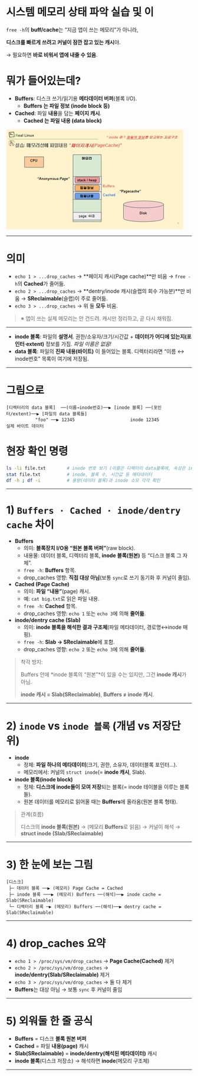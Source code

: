 # 시스템 메모리 상태 파악 실습 및 이


`free -h`의 **buff/cache**는 “지금 앱이 쓰는 메모리”가 아니라,

**디스크를 빠르게 쓰려고 커널이 잠깐 잡고 있는 캐시**야.

→ 필요하면 **바로 비워서 앱에 내줄 수 있음**.

# 뭐가 들어있는데?

- **Buffers**: 디스크 쓰기/읽기용 **메타데이터 버퍼**(블록 I/O).
    - **Buffers 는 파일 정보 (inode block 등)**
- **Cached**: 파일 **내용**을 담는 **페이지 캐시**.
    - **Cached 는 파일 내용 (data block)**
    

![image.png](../images/09_1.png)

---

# 의미

- `echo 1 > ...drop_caches` → **페이지 캐시(Page cache)**만 비움 → `free -h`의 **Cached**가 줄어듦.
- `echo 2 > ...drop_caches` → **dentry/inode 캐시(슬랩의 회수 가능분)**만 비움 → **SReclaimable**(슬랩)이 주로 줄어듦.
- `echo 3 > ...drop_caches` → 위 둘 **모두** 비움.

> ※ 앱이 쓰는 실제 메모리는 안 건드려. 캐시만 정리하고, 곧 다시 채워짐.
> 

---

- **inode 블록**: 파일의 **설명서**. 권한/소유자/크기/시간값 + **데이터가 어디에 있는지(포인터·extent)** 정보를 가짐. *파일 이름은 없음!*
- **data 블록**: 파일의 **진짜 내용(바이트)** 이 들어있는 블록. 디렉터리라면 “이름 ↔ inode번호” 목록이 여기에 저장됨.

---

# 그림으로

```
[디렉터리의 data 블록]  ──(이름→inode번호)──▶ [inode 블록] ──(포인터/extent)──▶ [파일의 data 블록들]
           "foo" ──▶ 12345                     inode 12345                         실제 바이트 데이터

```

# 현장 확인 명령

```bash
ls -li file.txt        # inode 번호 보기 (이름은 디렉터리 data블록에, 속성은 inode에)
stat file.txt          # inode, 블록 수, 시간값 등 메타데이터
df -h ; df -i          # 용량(데이터 블록)과 inode 소모 각각 확인

```

---

# 1) `Buffers · Cached · inode/dentry cache` 차이

- **Buffers**
    - 의미: **블록장치 I/O용 “원본 블록 버퍼”**(raw block).
    - 내용물: 데이터 블록, 디렉터리 블록, **inode 블록(원본)** 등 “디스크 블록 그 자체”.
    - `free -h`: **Buffers** 항목.
    - drop_caches 영향: **직접 대상 아님**(보통 `sync`로 쓰기 동기화 후 커널이 줄임).
- **Cached (Page Cache)**
    - 의미: **파일 “내용”**(page) 캐시.
    - 예: `cat big.txt`로 읽은 파일 내용.
    - `free -h`: **Cached** 항목.
    - drop_caches 영향: `echo 1` 또는 `echo 3`에 의해 **줄어듦**.
- **inode/dentry cache (Slab)**
    - 의미: **inode 블록을 해석한 결과 구조체**(파일 메타데이터, 경로명↔inode 매핑).
    - `free -h`: **Slab → SReclaimable**에 포함.
    - drop_caches 영향: `echo 2` 또는 `echo 3`에 의해 **줄어듦**.

> 착각 방지:
> 
> 
> Buffers 안에 *inode 블록의 “원본”*이 있을 수는 있지만, 그건 **inode 캐시**가 아님.
> 
> **inode 캐시 = Slab(SReclaimable)**, **Buffers ≠ inode 캐시**.
> 

---

# 2) `inode` vs `inode 블록` (개념 vs 저장단위)

- **inode**
    - 정체: **파일 하나의 메타데이터**(크기, 권한, 소유자, 데이터블록 포인터…).
    - 메모리에서: 커널의 `struct inode`(= **inode 캐시**, Slab).
- **inode 블록(inode block)**
    - 정체: **디스크에 inode들이 모여 저장**되는 블록(= inode 테이블을 이루는 블록들).
    - 원본 데이터를 메모리로 읽어올 때는 **Buffers**에 올라옴(원본 블록 형태).

> 관계(흐름)
> 
> 
> 디스크의 **inode 블록(원본)** → (메모리 **Buffers**로 읽음) → 커널이 해석 → **struct inode (Slab/SReclaimable)**
> 

---

# 3) 한 눈에 보는 그림

```
[디스크]
 ├─ 데이터 블록 ──▶ (메모리) Page Cache = Cached
 ├─ inode 블록 ───▶ (메모리) Buffers ──(해석)──▶ inode cache = Slab(SReclaimable)
 └─ 디렉터리 블록 ─▶ (메모리) Buffers ──(해석)──▶ dentry cache = Slab(SReclaimable)

```

---

# 4) drop_caches 요약

- `echo 1 > /proc/sys/vm/drop_caches` → **Page Cache(Cached)** 제거
- `echo 2 > /proc/sys/vm/drop_caches` → **inode/dentry(Slab/SReclaimable)** 제거
- `echo 3 > /proc/sys/vm/drop_caches` → 둘 다 제거
- **Buffers**는 대상 아님 → 보통 `sync` 후 커널이 줄임

---

# 5) 외워둘 한 줄 공식

- **Buffers** = 디스크 **블록 원본 버퍼**
- **Cached** = 파일 **내용(page)** 캐시
- **Slab(SReclaimable)** = **inode/dentry(해석된 메타데이터)** 캐시
- **inode 블록**(디스크 저장소) → 해석하면 **inode**(메모리 구조체)

---
